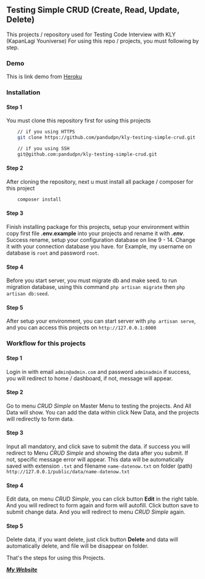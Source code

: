 ## Testing Simple CRUD (Create, Read, Update, Delete)

This projects / repository used for Testing Code Interview with KLY (KapanLagi Youniverse)
For using this repo / projects, you must following by step.

### Demo

This is link demo from [Heroku](http://kly-simple-crud.herokuapp.com/public)

### Installation

#### Step 1

You must clone this repository first for using this projects

```bash
    // if you using HTTPS
    git clone https://github.com/pandudpn/kly-testing-simple-crud.git

    // if you using SSH
    git@github.com:pandudpn/kly-testing-simple-crud.git
```

#### Step 2

After cloning the repository, next u must install all package / composer for this project

```bash
    composer install
```

#### Step 3

Finish installing package for this projects, setup your environment within copy first file **.env.example** into your projects and rename it with **_.env_**. Success rename, setup your configuration database on line 9 - 14. Change it with your connection database you have. for Example, my username on database is `root` and password `root`.

#### Step 4

Before you start server, you must migrate db and make seed. to run migration database, using this command `php artisan migrate` then `php artisan db:seed`.

#### Step 5

After setup your environment, you can start server with `php artisan serve`, and you can access this projects on `http://127.0.0.1:8000`

### Workflow for this projects

#### Step 1

Login in with email `admin@admin.com` and password `adminadmin` if success, you will redirect to home / dashboard, if not, message will appear.

#### Step 2

Go to menu _CRUD Simple_ on Master Menu to testing the projects. And All Data will show. You can add the data within click New Data, and the projects will redirectly to form data.

#### Step 3

Input all mandatory, and click save to submit the data. if success you will redirect to Menu _CRUD Simple_ and showing the data after you submit. If not, specific message error will appear. This data will be automatically saved with extension `.txt` and filename `name-datenow.txt` on folder (path) `http://127.0.0.1/public/data/name-datenow.txt`

#### Step 4

Edit data, on menu _CRUD Simple_, you can click button **Edit** in the right table. And you will redirect to form again and form will autofill. Click button save to submit change data. And you will redirect to menu _CRUD Simple_ again.

#### Step 5

Delete data, if you want delete, just click button **Delete** and data will automatically delete, and file will be disappear on folder.

That's the steps for using this Projects.

**_[My Website](http://www.pandudpn.id)_**
